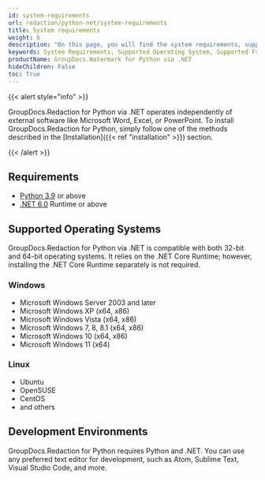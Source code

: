 ```yaml
---
id: system-requirements
url: redaction/python-net/system-requirements
title: System requirements
weight: 6
description: "On this page, you will find the system requirements, supported platforms, and development environments for GroupDocs.Redaction for Python via .NET. This API does not require any external software or third-party tools to be installed."
keywords: System Requirements, Supported Operating System, Supported Frameworks
productName: GroupDocs.Watermark for Python via .NET
hideChildren: False
toc: True
---
```

{{< alert style="info" >}}

GroupDocs.Redaction for Python via .NET operates independently of external software like Microsoft Word, Excel, or PowerPoint. To install GroupDocs.Redaction for Python, simply follow one of the methods described in the [Installation]({{< ref "installation" >}}) section.

{{< /alert >}}

## Requirements

* [Python 3.9](https://www.python.org/downloads/) or above
* [.NET 6.0](https://dotnet.microsoft.com/en-us/download/dotnet/6.0) Runtime or above

## Supported Operating Systems

GroupDocs.Redaction for Python via .NET is compatible with both 32-bit and 64-bit operating systems. It relies on the .NET Core Runtime; however, installing the .NET Core Runtime separately is not required.

### Windows

* Microsoft Windows Server 2003 and later
* Microsoft Windows XP (x64, x86)
* Microsoft Windows Vista (x64, x86)
* Microsoft Windows 7, 8, 8.1 (x64, x86)
* Microsoft Windows 10 (x64, x86)
* Microsoft Windows 11 (x64)

### Linux
* Ubuntu
* OpenSUSE
* CentOS
* and others


## Development Environments

GroupDocs.Redaction for Python requires Python and .NET. You can use any preferred text editor for development, such as Atom, Sublime Text, Visual Studio Code, and more.

  